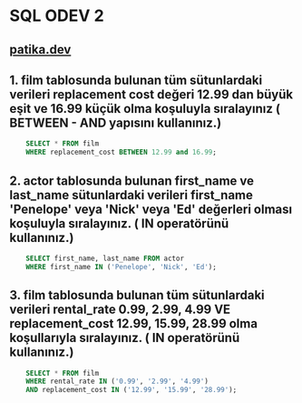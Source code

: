 # SQL ODEV 2

## [patika.dev](patika.dev)

## 1. film tablosunda bulunan tüm sütunlardaki verileri replacement cost değeri 12.99 dan büyük eşit ve 16.99 küçük olma koşuluyla sıralayınız ( BETWEEN - AND yapısını kullanınız.)

```sql
    SELECT * FROM film
    WHERE replacement_cost BETWEEN 12.99 and 16.99;
```

## 2. actor tablosunda bulunan first_name ve last_name sütunlardaki verileri first_name 'Penelope' veya 'Nick' veya 'Ed' değerleri olması koşuluyla sıralayınız. ( IN operatörünü kullanınız.)

```sql
    SELECT first_name, last_name FROM actor
    WHERE first_name IN ('Penelope', 'Nick', 'Ed');
```

## 3. film tablosunda bulunan tüm sütunlardaki verileri rental_rate 0.99, 2.99, 4.99 VE replacement_cost 12.99, 15.99, 28.99 olma koşullarıyla sıralayınız. ( IN operatörünü kullanınız.)

```sql
    SELECT * FROM film
    WHERE rental_rate IN ('0.99', '2.99', '4.99') 
    AND replacement_cost IN ('12.99', '15.99', '28.99');
```



